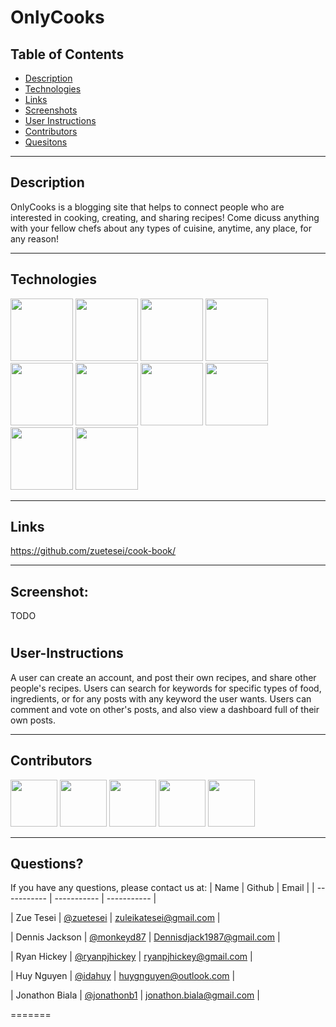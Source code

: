# OnlyCooks

## Table of Contents

- [Description](#Description)
- [Technologies](#Technologies)
- [Links](#Links)
- [Screenshots](#Screenshots)
- [User Instructions](#User-Instructions)
- [Contributors](#Contributors)
- [Quesitons](#Questions)

---

## Description

OnlyCooks is a blogging site that helps to connect people who are interested in cooking, creating, and sharing recipes! Come dicuss anything with your fellow chefs about any types of cuisine, anytime, any place, for any reason!

---

## Technologies

<p float="left">
<img src="https://www.logolynx.com/images/logolynx/s_1a/1a6dec46e15b0c11c178b4c7d1efd937.png" width="100" height="100">
<img src="https://www.logolynx.com/images/logolynx/s_3b/3b9d42a73e06ccac04deb9073e5235ba.png" width="100" height="100">
<img src="https://upload.wikimedia.org/wikipedia/commons/thumb/9/99/Unofficial_JavaScript_logo_2.svg/512px-Unofficial_JavaScript_logo_2.svg.png?20141107110902>" width="100" height="100">
<img src="https://upload.wikimedia.org/wikipedia/commons/thumb/a/a7/React-icon.svg/2300px-React-icon.svg.png" width="100" height="100">
<img src="https://upload.wikimedia.org/wikipedia/commons/thumb/1/17/GraphQL_Logo.svg/2048px-GraphQL_Logo.svg.png" width="100" height="100">
<img src="https://cdn.iconscout.com/icon/free/png-256/npm-3-1175132.png" width="100" height="100">
<img src="https://icon2.cleanpng.com/20180425/xeq/kisspng-node-js-javascript-web-application-express-js-comp-5ae0f84de7b809.1939946215246930699491.jpg" width="100" height="100">
<img src="https://miro.medium.com/max/1160/0*skYUWg3ZvcY8xRf5" width="100" height="100">
<img src="https://cdn.icon-icons.com/icons2/2108/PNG/512/heroku_icon_130912.png" width="100" height="100">
<img src="https://user-images.githubusercontent.com/43313420/105893220-1bae8780-6013-11eb-87be-eeac845ecc6f.png" width="100" height="100">

---

## Links

https://github.com/zuetesei/cook-book/

---

## Screenshot:

TODO

#

## User-Instructions

A user can create an account, and post their own recipes, and share other people's recipes. Users can search for keywords for specific types of food, ingredients, or for any posts with any keyword the user wants. Users can comment and vote on other's posts, and also view a dashboard full of their own posts.

---

## Contributors

[<img src="https://ca.slack-edge.com/T03EP850QMA-U03LM8MMLH0-56b0d744032b-512" width="75" height="75">](https://github.com/zuetesei)
[<img src="https://ca.slack-edge.com/T03EP850QMA-U03MGSZ3QG5-196ea0c4619d-512" width="75" height="75">](https://github.com/monkeyd87)
[<img src="https://ca.slack-edge.com/T03EP850QMA-U03MKQ6HKB3-2c9d97da4786-512" width="75" height="75">](https://github.com/ryanpjhickey)
[<img src="https://ca.slack-edge.com/T03EP850QMA-U03N7836JG4-cf15bc95dc58-512" width="75" height="75">](https://github.com/idahuy)
[<img src="https://ca.slack-edge.com/T03EP850QMA-U03LRRGR9SA-26e6f5444e8e-512" width="75" height="75">](https://github.com/jonathonb1)

---

## Questions?

If you have any questions, please contact us at:
| Name | Github | Email |
| ----------- | ----------- | ----------- |

| Zue Tesei | [@zuetesei](https://github.com/zuetesei) | zuleikatesei@gmail.com |

| Dennis Jackson | [@monkeyd87](https://github.com/monkeyd87) | Dennisdjack1987@gmail.com |

| Ryan Hickey | [@ryanpjhickey](https://github.com/ryanpjhickey) | ryanpjhickey@gmail.com |

| Huy Nguyen | [@idahuy](https://github.com/idahuy) | huygnguyen@outlook.com |

| Jonathon Biala | [@jonathonb1](https://github.com/jonathonb1) | jonathon.biala@gmail.com |

=======
